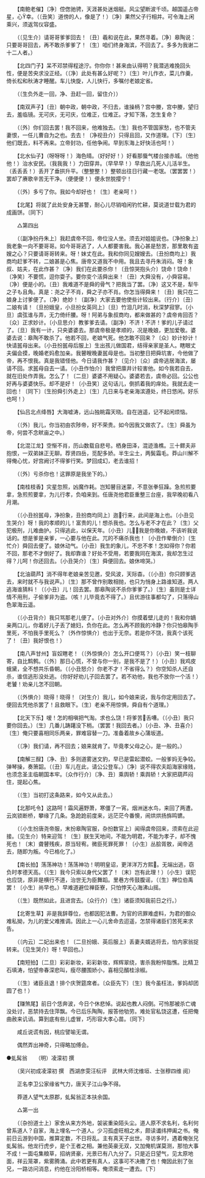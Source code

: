 <!-- { "loadSidebar": true } -->
　　【南鲍老催】〔净〕倥偬驰骋，天涯甚处迷烟艇。风尘望断波千顷。越国遥占帝星，心幸。（〔丑笑〕道傍的人，像是了！）〔净〕果然父子行相并。可令海上闲乘兴，须返驾仪容盛。 

　　（〔见生介〕请哥哥爹爹回去！〔丑〕羲和说在此，果然寻着。〔净〕皋陶说：只要哥哥回去，再不敢杀爹爹了！〔生〕咱们终身海滨，不回去了。多多为我谢二十二人者。） 

　　【北四门子】呆不邓禁得程途泞。你你你！甚来由认得明？我潜逃难挽回头性，便是苦央求没正经。（〔净〕此处有甚么好呢？）〔生〕叶儿作衣，菜儿作羹，倚长松和秋涛才睡醒。车儿快旋，人儿快行，多嘱付老娘定省。 

　　（〔生负外走一回，净、丑赶一回，留住介〕） 

　　【南双声子】〔丑〕朝中政，朝中政，不归去，谁操柄？宫中媵，宫中媵，望归去，羞临镜。无可庆，无可庆，位难正，位难正。才知下落，怎生复命？ 

　　（〔外〕你们回去罢！我不回来，他难独去。〔生〕我也不管国家愁，也不管夫妻恨，一任儿曹自为之也。去去！〔净视丑介〕只得且回，又作道理。〔下〕〔生〕他们既去，料不再来。立帝封功，任他争闹。早到东海上好快活也呵！） 

　　【北水仙子】（呀呀呀！）海色晴。（好好好！）好看那蜃气楼台接赤城。（他他他！）治水安民。（我我我！）力田穿井。（早早早！）早救出几死人儿活半生。（丢丢丢！）丢开了垂拱升平。（整整整！）整顿出往日行藏一老氓。（罢罢罢！）罢却了赓歌辛苦无干净。（便便便！）便永世脱撄宁！ 

　　（〔外〕多亏了你。我如今却好也！〔生〕老亲呵！） 

　　【北尾】将就了此处安身无甚警，耐心儿尽销咱闲钓忙耕，莫说道廿载为君的成画饼。〔同下〕 

　　△第四出 

　　（〔副净扮丹朱上〕我赶虞帝不回，帝位没人坐。须去对姐姐说也。〔净扮象上〕我老象一向不要哥哥。如今哥哥逃了，人人都要害我。我心甚是愁苦，那里敢有盗嫂之心？只要请哥哥转来。呀！妹丈在此。我和你同见嫂嫂去。〔丑扮商均上〕我商均赶爹不转，二娘甚是心焦。唐帝又道我不中用。我且去寻丹朱消闷。呀！象叔、姑夫，在此作甚？〔净〕我们在此要杀你！〔丑惊哭抱头介〕饶命！饶命！〔净笑〕不要慌，逗你耍子。要你变个活舜出来！〔丑〕大舜没有，小舜容易。〔净〕便是小的。〔丑〕我难道不是舜的骨气？把我当了罢。〔净〕这又不是，犁牛之子も且角。真是：尧之子不肖，舜之子亦不肖。你怎当得舜来！〔丑〕我只在二娘身上讨爹便了。〔净〕绝妙！〔副净〕大家去要他使些计较出来。〔行介〕〔丑〕二娘有请！〔旦扮娥皇，小旦扮女英同上〕〔旦〕竹泪几时消，秋深梦寂寥。〔小旦〕虞弦谁与弄，无力倚纤腰。呀！阿弟与象叔商均，都来做甚的？虞帝肯回否？〔众〕正求妙计。〔小旦思介〕教爹爹去请。〔副净〕不济！不济！爹的儿子请过了。〔旦〕我有一计，只央婆婆去。那虞帝极是孝顺的，况是晚娘，更加爱敬。婆婆去说：皋陶不敢杀了。他若不回，老娘气死。他怎敢不回来？〔众〕妙计妙计！快请嚚母出来。〔小丑扮嚚母后服上〕生出孩儿做国君，结得亲家是圣人。瞎眼丈夫偏会摸，晚婚老妈愈加亲。我瞽瞍晚妻嚚母是也。当初整日把舜坑害，今他做了帝，再不恨我。真是我错怪他。今日请我作甚？〔见介〕〔众〕虞帝逃居海滨，屡请不回。求嚚母自去一请。〔小丑作怕介〕我曾把廪井计较害他。如今我若自去，就在旧处作弄我。怎么了！〔二旦〕婆婆不用疑心。婆婆若去，虞帝必回。公公也好再与婆婆快乐。却不是好！〔小丑笑〕这句话儿，倒抓着我的痒处。我就去走一回也！〔同下〕〔生扮舜引外走上〕〔生〕几日来与老亲海滨遵处，终日悠闲。好乐也呵！） 

　　【仙吕北点绛唇】大海嘘涛，远山独眺霜天晓。自在逍遥，记不起闲烦恼。 

　　（〔外〕我儿，你当初由农陟帝，好不荣贵。如今因我又做农了。〔生〕舜虽为帝，何尝不念畎亩之中。） 

　　【北混江龙】空惭不肖，历山数载自悲号。栖身田泽，混迹渔樵。三十鳏夫非抱恨，一双弟妹正无聊。荐贤四岳，觅配多娇。半生尘土，两鬓霜毛。莽山川解不得俺心忧，好宫阙讨不得爹行笑。梦回成幻，老去谁招！ 

　　（〔外〕亏杀你也！这罪原是我坐下的。） 

　　【南桂枝香】灾星忽照，凶魔作耗。岂知瞽目迷蒙，不意张拳狂躁。急煎煎要拿，急煎煎要拿，为儿行孝，负咱来到。任唐尧他君臣重整三台座，我早晚初看八月潮。 

　　（〔小丑扮嚚母，净扮象，丑扮商均同上〕迤行来，此间是海上也。〔小丑见生哭介〕呀！我的孝顺的儿！富贵的儿！想杀我也。怎么与老不才在此？〔生〕父犯极刑，儿难曲护。只得逃此，以保天年。〔小丑〕儿！我是你晚娘，不该听我说话的。想是爹是亲爹，一心要与他在此。兀的不痛杀我也！〔小丑作晕倒介〕〔生忙介〕舜回去便了。娘休动气。〔小丑〕我生的象儿，不忠不孝！怎如得你？你若不回，那老不才倒好了。我却靠谁？好处不受用，若要我同在海滨，我却怎生过得？儿呵！你还回去。〔小丑哭介〕〔生〕舜便回去。娘休啼哭。） 

　　【北油葫芦】消不得年老娘亲苦见邀，受风波，天际杳。（〔小丑〕你只顾爹逃去，来时就不与我说声。）〔生〕那不曾作别敢相抛，也只为悄身上路谁知道。两人逃海谁猜料！（〔小丑〕儿！回去罢。那皋陶说不杀你爹爹了。）〔生〕虽则是士详情不用刑，子偷爹非为盗。（咳！儿毕竟去不得了。）且优游往事都勾了，只落得山色翠海云遥。 

　　（〔小丑背介〕我只骂那老儿便了。〔小丑对外介〕你摸着壁儿走的！我和你嫡亲两口儿，你着好儿子丢了媳妇，负你在此。怎么再不顾我的冷静？你只怕皋陶手里死，不怕我手里死么？〔外作惊惧介〕也出于无奈。若是你不饶，我真个该死了！〔丑〕我好恨也！） 

　　【南八声甘州】盲奴瞎老！（〔外惊惧介〕怎么开口便骂？）〔小丑〕笑一枝聊寄，自比鹪鹩。（〔外〕那日心慌，不曾与你一别，是我不是了！）〔小丑〕我鸡皮蛾黛，全不想共乐昏朝。（〔小丑怒介〕你老不才！不省得么？）你空知杀人还自杀，谁信逃形没处逃。（你好好劝儿子回去罢了。若不劝他，我也不放你一个活！）老饕！劝亲儿怎不回朝。 

　　（〔外惧介〕晓得！晓得！〔对生介〕我儿，如今娘来说，我与你定用回去了。便回去凭他杀罢了！且救眼下。〔生〕老亲不用惊惧，舜自有个道理。） 

　　【北天下乐】嗳！怎的相嗔把气淘。求也么饶！将爹苦舌嘈。（〔小丑〕我只要你回去。）〔生〕几番儿踌躇没下梢。（罢罢！我回去者。）〔小丑、净、丑喜介〕〔生〕俺只要喜相同乐两亲，罪难容替一刀。准备着故乡心蒲坂道。 

　　（〔净〕我们请，再不回去；娘来就肯了。毕竟孝父母之心，是一般的。） 

　　【南解三酲】〔净、丑〕多则道雾迷文豹，早已是雷起潜蛟。一般爹妈无争较。弹琴操，奏箫韶。（〔丑〕车儿在此，请公公登车。）〔净〕说不得农夫蹈海家缘贱，也须念圣主临朝国本牢。〔众作行介〕〔净、丑〕乘舆轿！乘舆轿！大家把葫芦闷住，提起心焦。 

　　（〔生〕当初打这条路来，如今又从此去。） 

　　【北那吒令】这路呵！霜风遍野萧，寒僵了一宵。烟洲迷水鸟，来回了两遭。云岚锁断桥，攀缘了几条。急跄跄前度来，远茫茫今番懊，闹烘烘扬旆鸣镳。 

　　（〔小生扮唐尧帝服，末扮皋陶官服，杂扮数官上〕闻得虞帝回来，须索在此迎接。〔见生介〕特来迎驾！〔生〕朕生天地间，不能为明君，不能为孝子，却不愧死也！〔末〕聋瞽残疾，原当轻宥。微臣死罪死罪！〔小生〕丛脍胥敖，闻帝逃去，随即为叛。今已格化了。） 

　　【南长拍】荡荡神功！荡荡神功！明明皇诏，更洋洋万方熙。无端出逃，窃负时孝德天高。（〔生〕我今只索以身代父罢了！〔末〕岂有此理！）〔小生〕误犯也应饶，原非是横行不道，治世无为臣舞蹈。里巷方传鼓腹谣，（〔生〕禅位伯禹罢！〔小生〕尚早也。）早难道避位禅臣寮，只怕悖天心海沸山摇。 

　　（〔生〕既然如此，且进宫去。〔众行介〕〔生〕诸臣须知我前日之行。） 

　　【北寄生草】非是我辞尊位，也都因犯法曹。为官的讯罪难虚料，为君的御众难私拗，为儿的爱父难推调。因此上一心儿舍命去迢遥，怎禁得诸臣们苦死来求告。 

　　（〔内云〕二妃出来也！〔二旦扮娥、英后服上〕丢妻夫婿逃将去，怕内家翁捉转来。〔见生哭介〕呀！早回也。） 

　　【南短拍】〔二旦〕彩彩新妆，彩彩新妆，辉辉翠绕，害杀我粉悴脂憔。比精卫石填涛，怕望帝春深悲叫，瘦尽腰围娇小，喜相见醑桂涂椒。 

　　（〔生〕诸臣且退！排个庆贺筵席者。〔众臣先下〕〔生〕我今虽枉法，爹妈却团圆了也！） 

　　【赚煞尾】前日个恁奔波，今日个休悲悼。说起也教人闷倒。可怜那被杀亡魂没处讨，恶禁持去住萍飘。今已后乐陶陶，报答他劬劳。难处官私饶这遭，任把俺曲赦来讥诮。算到底有些儿虚冒，巧形容大孝心苗。〔同下〕 

　　咸丘说谎有因，桃应譬喻无谓。 

　　偶然弄出神奇，只得略加傅会。

●虬髯翁　　（明）凌濛初 撰 

　　（吴兴初成凌濛初 撰　西湖彦雯汪枟评　武林大师沈维垣、士张穆四维 阅） 

　　正名李卫公家缘省气力，唐天子江山争不得。 

　　莽道人望气太原郡，虬髯翁正本扶余国。 

　　△第一出 

　　（〔杂扮道士上〕家舍从来方外地，袈裟重染陌头尘。道人原不求名利，名利何曾系道人？自家，海上埋名一个道人。少习孤虚旺相之术，颇读谶纬押阖之书。俺前日云游到中国，推算定数，不日将乱。主有真天子出世。寻访多时，遇着俺张兄虬髯翁。他龙行虎步，是个王者之相。兼他英豪无双，又加俺机谋莫测，那怕大事不成！一面屯集粮草，招纳贤豪，光景已有八九分了。只是近日望气，见太原地面，祥云笼罩，紫雾腾涌。此中若更有真人，这事可不决撒了也！俺因此别了张兄，一路访问消息，约他在汾阳桥相等。俺须索走一遭去。〔下〕 

